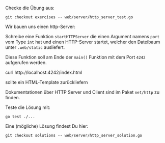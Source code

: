 Checke die Übung aus:

    git checkout exercises -- web/server/http_server_test.go

Wir bauen uns einen http-Server:

Schreibe eine Funktion `startHTTPServer` die einen Argument namens `port` vom Type `int` hat
und einen HTTP-Server startet, welcher den Dateibaum unter `.web/static` ausliefert.

Diese Funktion soll am Ende der `main()` Funktion mit dem Port `4242` aufgerufen werden.

  curl http://localhost:4242/index.html

sollte ein HTML-Template zurückliefern

Dokumentationen über HTTP Server und Client sind im Paket `net/http` zu finden.

Teste die Lösung mit:

    go test ./...

Eine (mögliche) Lösung findest Du hier:

    git checkout solutions -- web/server/http_server_solution.go
